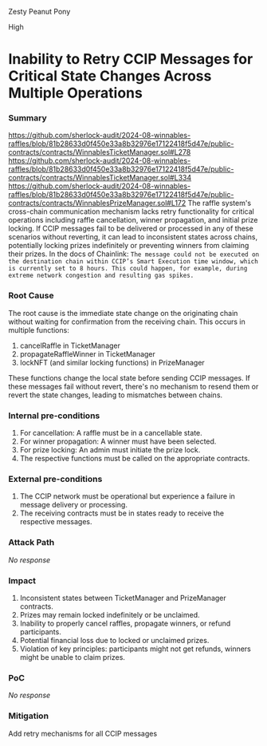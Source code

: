 Zesty Peanut Pony

High

# Inability to Retry CCIP Messages for Critical State Changes Across Multiple Operations

### Summary

https://github.com/sherlock-audit/2024-08-winnables-raffles/blob/81b28633d0f450e33a8b32976e17122418f5d47e/public-contracts/contracts/WinnablesTicketManager.sol#L278
https://github.com/sherlock-audit/2024-08-winnables-raffles/blob/81b28633d0f450e33a8b32976e17122418f5d47e/public-contracts/contracts/WinnablesTicketManager.sol#L334
https://github.com/sherlock-audit/2024-08-winnables-raffles/blob/81b28633d0f450e33a8b32976e17122418f5d47e/public-contracts/contracts/WinnablesPrizeManager.sol#L172
The raffle system's cross-chain communication mechanism lacks retry functionality for critical operations including raffle cancellation, winner propagation, and initial prize locking. If CCIP messages fail to be delivered or processed in any of these scenarios without reverting, it can lead to inconsistent states across chains, potentially locking prizes indefinitely or preventing winners from claiming their prizes.
In the docs of Chainlink:
```The message could not be executed on the destination chain within CCIP’s Smart Execution time window, which is currently set to 8 hours. This could happen, for example, during extreme network congestion and resulting gas spikes.```

### Root Cause

The root cause is the immediate state change on the originating chain without waiting for confirmation from the receiving chain. This occurs in multiple functions:

1. cancelRaffle in TicketManager
2. propagateRaffleWinner in TicketManager
3. lockNFT (and similar locking functions) in PrizeManager

These functions change the local state before sending CCIP messages. If these messages fail without revert, there's no mechanism to resend them or revert the state changes, leading to mismatches between chains.


### Internal pre-conditions

1. For cancellation: A raffle must be in a cancellable state.
2. For winner propagation: A winner must have been selected.
3. For prize locking: An admin must initiate the prize lock.
4. The respective functions must be called on the appropriate contracts.

### External pre-conditions

1. The CCIP network must be operational but experience a failure in message delivery or processing.
2. The receiving contracts must be in states ready to receive the respective messages.

### Attack Path

_No response_

### Impact

1. Inconsistent states between TicketManager and PrizeManager contracts.
2. Prizes may remain locked indefinitely or be unclaimed.
3. Inability to properly cancel raffles, propagate winners, or refund participants.
4. Potential financial loss due to locked or unclaimed prizes.
5. Violation of key principles: participants might not get refunds, winners might be unable to claim prizes.

### PoC

_No response_

### Mitigation

Add retry mechanisms for all CCIP messages

